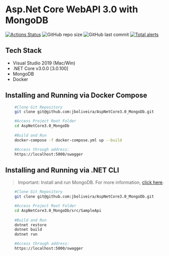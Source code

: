 # Asp.Net Core WebAPI 3.0 with MongoDB #

[![Actions Status](https://github.com/jboliveira/AspNetCore3.0_MongoDb/workflows/Build/badge.svg)](https://github.com/jboliveira/AspNetCore3.0_MongoDb/actions)
![GitHub repo size](https://img.shields.io/github/repo-size/jboliveira/AspNetCore3.0_MongoDb.svg)
![GitHub last commit](https://img.shields.io/github/last-commit/jboliveira/AspNetCore3.0_MongoDb.svg)
[![Total alerts](https://img.shields.io/lgtm/alerts/g/jboliveira/AspNetCore3.0_MongoDb.svg?logo=lgtm&logoWidth=18)](https://lgtm.com/projects/g/jboliveira/AspNetCore3.0_MongoDb/alerts/)

## Tech Stack ##

- Visual Studio 2019 (Mac/Win)
- .NET Core v3.0.0 [3.0.100]
- MongoDB
- Docker

## Installing and Running via Docker Compose ##

```sh
    #Clone Git Repository
    git clone git@github.com:jboliveira/AspNetCore3.0_MongoDb.git

    #Access Project Root Folder
    cd AspNetCore3.0_MongoDb
    
    #Build and Run
    docker-compose -f docker-compose.yml up --build

    #Access through address:
    https://localhost:5000/swagger
```

## Installing and Running via .NET CLI ##

> Important: Install and run MongoDB. For more information, [click here](https://docs.mongodb.com/manual/administration/install-community/).

```sh
    #Clone Git Repository
    git clone git@github.com:jboliveira/AspNetCore3.0_MongoDb.git

    #Access Project Root Folder
    cd AspNetCore3.0_MongoDb/src/SampleApi
    
    #Build and Run
    dotnet restore
    dotnet build
    dotnet run

    #Access through address:
    https://localhost:5000/swagger
```
